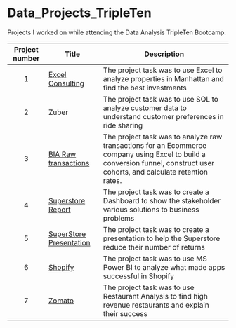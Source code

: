 # Data_Projects_TripleTen
Projects I worked on while attending the Data Analysis TripleTen Bootcamp.


| Project number | Title | Description |
| :-----------: | ----------- |----------- |
| 1 | [Excel Consulting](https://docs.google.com/spreadsheets/d/1NhBJBCna8YVAJNFq0MRzcYw6iaXYmX3jKLis8L_orzo/edit?usp=sharing)| The project task was to use Excel to analyze properties in Manhattan and find the best investments
| 2 | Zuber | The project task was to use SQL to analyze customer data to understand customer preferences in ride sharing |
| 3 | [BIA Raw transactions](https://docs.google.com/spreadsheets/d/1HsOzDKuqidN472objV5-kqUpIDRBYMa_oY6aX3fAjgE/edit?usp=sharing) | The project task was to analyze raw transactions for an Ecommerce company using Excel to build a conversion funnel, construct user cohorts, and calculate retention rates. |
| 4 | [Superstore Report](https://github.com/Dopfer99/Date_Projects_TripleTen/tree/c58a8f91f5262852f8b46749fbf05a95edfe1040/Project%204%20Superstore) | The project task was to create a Dashboard to show the stakeholder various solutions to business problems
| 5 | [SuperStore Presentation](https://github.com/Dopfer99/TripleTen-Projects/tree/4b88030104cdf8c8cb712ac60e43fed4ce0a6e9b/Project%205%20Storytelling%20w%3AData) | The project task was to create a presentation to help the Superstore reduce their number of returns
| 6 | [Shopify](https://github.com/Dopfer99/Date_Projects_TripleTen/tree/d909c0daeaee184bafd13e8a567ab14a192f5c85/Shopify%20Screenshots) | The project task was to use MS Power BI to analyze what made apps successful in Shopify
| 7 | [Zomato](https://github.com/Dopfer99/Date_Projects_TripleTen/tree/aad9a1bf10a12aca618f6ee6569b2c4463a86a09/Final%20Project%20Report) | The project task was to use Restaurant Analysis to find high revenue restaurants and explain their success
